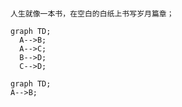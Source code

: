 # 

```asciidoc
人生就像一本书，在空白的白纸上书写岁月篇章；
```

```mermaid
graph TD;
  A-->B;
  A-->C;
  B-->D;
  C-->D;
```

```
graph TD;
A-->B;
```

